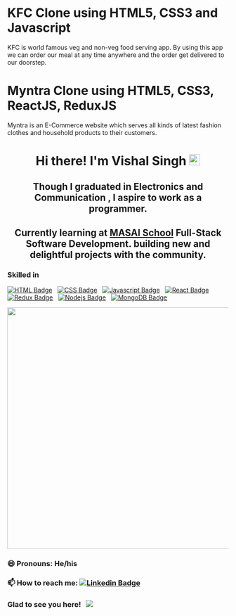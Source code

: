 
# KFC Clone using HTML5, CSS3 and Javascript

KFC is world famous veg and non-veg food serving app.
By using this app we can order our meal at any time anywhere and the order get delivered to our doorstep.

# Myntra Clone using HTML5, CSS3, ReactJS, ReduxJS

Myntra is an E-Commerce website which serves all kinds of latest fashion clothes and household products to their customers.



<h1 align="center">Hi there! I'm Vishal Singh <img src="https://media.giphy.com/media/hvRJCLFzcasrR4ia7z/giphy.gif" width="25px"> </h1> 

<h2 align="center">Though I graduated in Electronics and Communication , I aspire to work as a programmer.</h2>


<h2 align="center">Currently learning at <a href="https://masaischool.com/">MASAI School</a> Full-Stack Software Development. building new and delightful projects with the community.</h2>

### Skilled in 
[![HTML Badge](https://img.shields.io/badge/HTML-orange?style=for-the-badge&labelColor=black&logo=html5&logoColor=orange)](#)  &nbsp; [![CSS Badge](https://img.shields.io/badge/CSS-blue?style=for-the-badge&labelColor=black&logo=css3&logoColor=blue)](#) &nbsp; [![Javascript Badge](https://img.shields.io/badge/-Javascript-F0DB4F?style=for-the-badge&labelColor=black&logo=javascript&logoColor=F0DB4F)](#)  &nbsp; [![React Badge](https://img.shields.io/badge/-React-61DBFB?style=for-the-badge&labelColor=black&logo=react&logoColor=61DBFB)](#) &nbsp; [![Redux Badge](https://img.shields.io/badge/-Redux-007acc?style=for-the-badge&labelColor=black&logo=redux&logoColor=007acc)](#) &nbsp; [![Nodejs Badge](https://img.shields.io/badge/-Nodejs-609857?style=for-the-badge&labelColor=black&logo=node.js&logoColor=609857)](#) &nbsp; [![MongoDB Badge](https://img.shields.io/badge/-MongoDB-409142?style=for-the-badge&labelColor=black&logo=mongodb&logoColor=409142)](#)

<p align='center'>
  <a href="#"><img src="https://github-readme-stats.vercel.app/api?username=himrd95&show_icons=true&count_private=true&theme=radical" width="550"></a>
</p>

### 😄 Pronouns: He/his


### 📫 How to reach me: [![Linkedin Badge](https://img.shields.io/badge/-LinkedIn-0e76a8?style=flat-square&logo=Linkedin&logoColor=white)](https://www.linkedin.com/in/vishal-singh-a9b811190/)


<h3>Glad to see you here! &nbsp; <img src="https://visitor-badge.glitch.me/badge?page_id=himrd95.himrd95"></img></h3>
